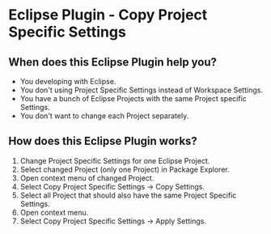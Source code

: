 # Eclipse Plugin - Copy Project Specific Settings

## When does this Eclipse Plugin help you?
* You developing with Eclipse.
* You don't using Project Specific Settings instead of Workspace Settings.
* You have a bunch of Eclipse Projects with the same Project specific Settings.
* You don't want to change each Project separately. 

## How does this Eclipse Plugin works?
1.  Change Project Specific Settings for one Eclipse Project.
2.  Select changed Project (only one Project) in Package Explorer.
3.  Open context menu of changed Project.
4.  Select Copy Project Specific Settings -> Copy Settings.
5.  Select all Project that should also have the same Project Specific Settings.
6.  Open context menu.
7.  Select Copy Project Specific Settings -> Apply Settings.


